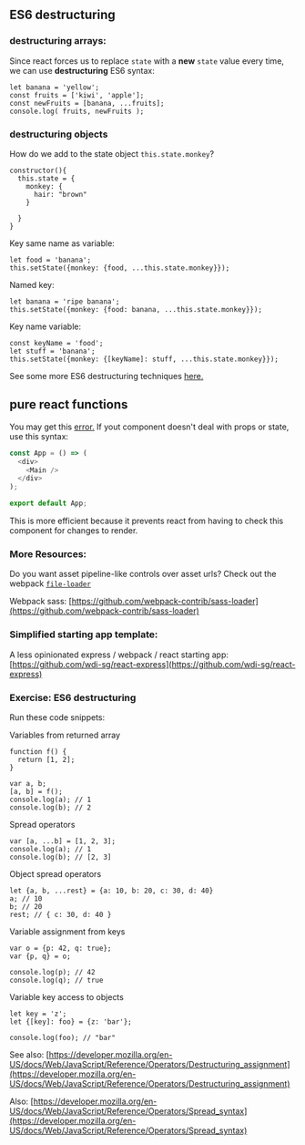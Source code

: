 ## ES6 destructuring

### destructuring arrays:

Since react forces us to replace `state` with a __new__ `state` value every time, we can use __destructuring__ ES6 syntax:
```
let banana = 'yellow';
const fruits = ['kiwi', 'apple'];
const newFruits = [banana, ...fruits];
console.log( fruits, newFruits );
```

### destructuring objects
How do we add to the state object `this.state.monkey`?
```
constructor(){
  this.state = {
    monkey: {
      hair: "brown"
    }

  }
}
```
Key same name as variable:
```
let food = 'banana';
this.setState({monkey: {food, ...this.state.monkey}});
```
Named key:
```
let banana = 'ripe banana';
this.setState({monkey: {food: banana, ...this.state.monkey}});
```

Key name variable:
```
const keyName = 'food';
let stuff = 'banana';
this.setState({monkey: {[keyName]: stuff, ...this.state.monkey}});
```

See some more ES6 destructuring techniques [here.](https://medium.freecodecamp.org/handling-state-in-react-four-immutable-approaches-to-consider-d1f5c00249d5)

## pure react functions
You may get this [error.](https://github.com/yannickcr/eslint-plugin-react/blob/master/docs/rules/prefer-stateless-function.md
)
If yout component doesn't deal with props or state, use this syntax:
```js
const App = () => (
  <div>
    <Main />
  </div>
);

export default App;
```
This is more efficient because it prevents react from having to check this component for changes to render.

### More Resources:
Do you want asset pipeline-like controls over asset urls? Check out the webpack [`file-loader`](https://github.com/webpack-contrib/file-loader)

Webpack sass: [https://github.com/webpack-contrib/sass-loader](https://github.com/webpack-contrib/sass-loader)

### Simplified starting app template:
A less opinionated express / webpack / react starting app:
[https://github.com/wdi-sg/react-express](https://github.com/wdi-sg/react-express)

### Exercise: ES6 destructuring
Run these code snippets:

Variables from returned array
```
function f() {
  return [1, 2];
}

var a, b;
[a, b] = f();
console.log(a); // 1
console.log(b); // 2
```

Spread operators
```
var [a, ...b] = [1, 2, 3];
console.log(a); // 1
console.log(b); // [2, 3]
```

Object spread operators
```
let {a, b, ...rest} = {a: 10, b: 20, c: 30, d: 40}
a; // 10
b; // 20
rest; // { c: 30, d: 40 }
```

Variable assignment from keys
```
var o = {p: 42, q: true};
var {p, q} = o;

console.log(p); // 42
console.log(q); // true
```

Variable key access to objects
```
let key = 'z';
let {[key]: foo} = {z: 'bar'};

console.log(foo); // "bar"
```

See also: [https://developer.mozilla.org/en-US/docs/Web/JavaScript/Reference/Operators/Destructuring_assignment](https://developer.mozilla.org/en-US/docs/Web/JavaScript/Reference/Operators/Destructuring_assignment)

Also: [https://developer.mozilla.org/en-US/docs/Web/JavaScript/Reference/Operators/Spread_syntax](https://developer.mozilla.org/en-US/docs/Web/JavaScript/Reference/Operators/Spread_syntax)

